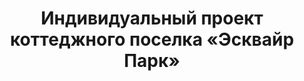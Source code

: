 ---
title: "Индивидуальный проект коттеджного поселка &laquo;Эсквайр Парк&raquo;"
description: "Индивидуальный проект коттеджного поселка &laquo;Эсквайр Парк&raquo; от архитектурного бюро А510. Индивидуальное проектирование на заказ."

layout: port-project
permalink: /portfolio/:path
image: /images/portfolio/kottedzhnyj-poselok-esquire-park-01_1920w.jpg
weight: 65
featured:
project-title: "Коттеджный поселок &laquo;Эсквайр Парк&raquo;"

short-description: "Для &laquo;Шотландского квартала&raquo; мы разработали линейку типовых проектов: 2 дома (130м2 и 150м2) и 3 дуплекса (110м2, 130м2 и 150м2). Каждый из пяти типов объектов выполнен в трех разных вариантах отделки, соотвествующих понятию Георгианский стиль. Дома и таунхаусы разных размеров и разных отделочных решений равномерно размещены на территории участка, что придает улицам поселка &laquo;Эсквайр Парк&raquo; гармоничный вид."

options:
- name: "Тип объекта"
  value: "Коттеджный поселок"
- name: "Локация"
  value: "Подмосковье"
- name: "Площадь"
  value: "21 Га"
- name: "Год"
  value: "2016"
- name: "Статус"
  value: "Реализуется"
---